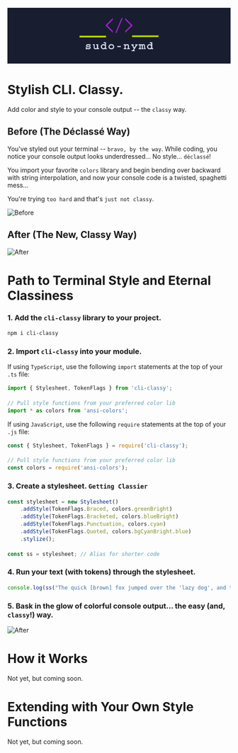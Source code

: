 ![Sudo-Nymd](https://github.com/sudo-nymd/branding/blob/main/images/banner.png?raw=true)
# Stylish CLI. Classy.

Add color and style to your console output -- the ```classy``` way.

## Before (The Déclassé Way)

You've styled out your terminal -- ```bravo, by the way```. While coding, you notice your console output looks underdressed... No style... ```déclassé```! 

You import your favorite ```colors``` library and begin bending over backward with string interpolation, and now your console code is a twisted, spaghetti mess... 

You're trying ```too hard``` and that's ```just not classy```.

![Before](https://github.com/sudo-nymd/cli-stylesheets/blob/master/images/before.png?raw=true)

## After (The New, Classy Way)

![After](https://github.com/sudo-nymd/cli-stylesheets/blob/master/images/after.png?raw=true)

# Path to Terminal Style and Eternal Classiness

### 1. Add the ```cli-classy``` library to your project.

``` bash
npm i cli-classy
``` 

### 2. Import ```cli-classy``` into your module.

If using ```TypeScript```, use the following ```import``` statements at the top of your ```.ts``` file:

``` javascript
import { Stylesheet, TokenFlags } from 'cli-classy';

// Pull style functions from your preferred color lib
import * as colors from 'ansi-colors';
```

If using ```JavaScript```, use the following ```require``` statements at the top of your ```.js``` file:

``` javascript
const { Stylesheet, TokenFlags } = require('cli-classy');

// Pull style functions from your preferred color lib
const colors = require('ansi-colors');
```

### 3. Create a stylesheet. ```Getting Classier```

``` javascript
const stylesheet = new Stylesheet()
    .addStyle(TokenFlags.Braced, colors.greenBright)
    .addStyle(TokenFlags.Bracketed, colors.blueBright)
    .addStyle(TokenFlags.Punctuation, colors.cyan)
    .addStyle(TokenFlags.Quoted, colors.bgCyanBright.blue)
    .stylize();

const ss = stylesheet; // Alias for shorter code
```

### 4. Run your text (with tokens) through the stylesheet. 

``` javascript
console.log(ss("The quick [brown] fox jumped over the 'lazy dog', and the {cow} jumped over the moon! Enough said."));
```

### 5. Bask in the glow of colorful console output... the easy (and, ```classy```!) way.

![After](https://github.com/sudo-nymd/cli-stylesheets/blob/master/images/after-small.png?raw=true)

# How it Works

Not yet, but coming soon.
# Extending with Your Own Style Functions

Not yet, but coming soon.

